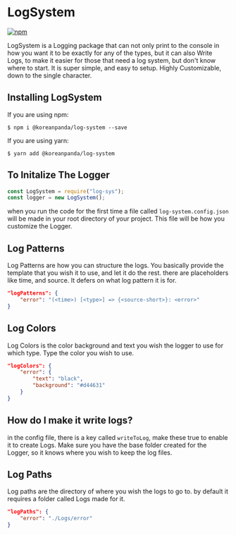 # LogSystem
[![npm](https://img.shields.io/npm/v/github-buttons)](https://www.npmjs.com/package/@koreanpanda/log-system/v/1.0.0)

LogSystem is a Logging package that can not only print to the console in how you want it to be exactly for any of the types, but it can also Write Logs, to make it easier for those that need a log system, but don't know where to start. It is super simple, and easy to setup. Highly Customizable, down to the single character.


## Installing LogSystem
If you are using npm:
```
$ npm i @koreanpanda/log-system --save
```
If you are using yarn:
```
$ yarn add @koreanpanda/log-system
```
## To Initalize The Logger

```js
const LogSystem = require("log-sys");
const logger = new LogSystem();
```

when you run the code for the first time a file called `log-system.config.json` will be made in your root directory of your project. This file will be how you customize the Logger.

## Log Patterns
 Log Patterns are how you can structure the logs. You basically provide the template that you wish it to use, and let it do the rest. there are placeholders like time, and source. It defers on what log pattern it is for.

 ```json
 "logPatterns": {
     "error": "(<time>) [<type>] => {<source-short>}: <error>"
 }
 ```

 ## Log Colors
 Log Colors is the color background and text you wish the logger to use for which type. Type the color you wish to use.
```json
"logColors": {
    "error": {
        "text": "black",
        "background": "#d44631"
    }
}
```

## How do I make it write logs?
in the config file, there is a key called `writeToLog`, make these true to enable it to create Logs. Make sure you have the base folder created for the Logger, so it knows where you wish to keep the log files.

## Log Paths
Log paths are the directory of where you wish the logs to go to. by default it requires a folder called Logs made for it.

```json
"logPaths": {
    "error": "./Logs/error"
}
```

